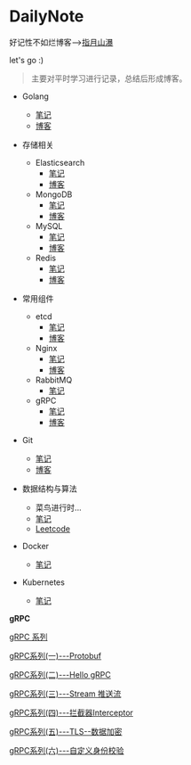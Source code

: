 # DailyNote
好记性不如烂博客-->[指月山瀑](https://www.lixueduan.com)

let's go :)

> 主要对平时学习进行记录，总结后形成博客。



* Golang

  * [笔记](https://github.com/lixd/daily-notes/tree/master/Golang/%E5%9F%BA%E7%A1%80)
  * [博客](https://www.lixueduan.com/categories/Golang/)
* 存储相关

  * Elasticsearch
    * [笔记](https://github.com/lixd/daily-notes/tree/master/Storage/Elasticsearch)
    * [博客](https://www.lixueduan.com/categories/elasticsearch/)
  * MongoDB
    * [笔记](https://github.com/lixd/daily-notes/tree/master/Storage/MongoDB)
    * [博客](https://www.lixueduan.com/categories/MongoDB/)
  * MySQL
    * [笔记](https://github.com/lixd/daily-notes/tree/master/Storage/MySQL)
    * [博客](https://www.lixueduan.com/categories/MySQL/)
  * Redis
    * [笔记](https://github.com/lixd/daily-notes/tree/master/Storage/Redis)
    * [博客](https://www.lixueduan.com/categories/Redis/)
* 常用组件

  * etcd
    * [笔记](https://github.com/lixd/daily-notes/tree/master/Components/etcd)
    * [博客](https://www.lixueduan.com/categories/Golang/)
  * Nginx
    * [笔记](https://github.com/lixd/daily-notes/tree/master/Components/Nginx)
    * [博客](https://www.lixueduan.com/categories/Nginx/)
  * RabbitMQ
    * [笔记](https://github.com/lixd/daily-notes/tree/master/Components/RabbitMQ)
  * gRPC
    * [笔记](https://github.com/lixd/daily-notes/tree/master/Components/RPC/gRPC)
    * [博客](https://www.lixueduan.com/categories/gRPC/)
* Git
  * [笔记](https://github.com/lixd/daily-notes/tree/master/Git)
  * [博客](https://www.lixueduan.com/categories/Git/)
* 数据结构与算法
  * 菜鸟进行时...
  * [笔记](https://github.com/lixd/daily-notes/tree/master/DataStructuresandAlgorithms)
  * [Leetcode](https://leetcode-cn.com/u/lillusory) 
* Docker
  * [笔记](https://github.com/lixd/daily-notes/tree/master/CloudNative/Docker)
* Kubernetes

  * [笔记](https://github.com/lixd/daily-notes/tree/master/CloudNative/Kubernetes)



**gRPC**

[gRPC 系列](https://www.lixueduan.com/categories/gRPC/)

[gRPC系列(一)---Protobuf](https://www.lixueduan.com/post/grpc/01-protobuf/)

[gRPC系列(二)---Hello gRPC](https://www.lixueduan.com/post/grpc/02-hello-world/)

[gRPC系列(三)---Stream 推送流](https://www.lixueduan.com/post/grpc/03-stream/)

[gRPC系列(四)---拦截器Interceptor](https://www.lixueduan.com/post/grpc/04-Interceptor/)

[gRPC系列(五)---TLS--数据加密](https://www.lixueduan.com/post/grpc/05-auth-tls/)

[gRPC系列(六)---自定义身份校验](https://www.lixueduan.com/post/grpc/06-auth-custom/)